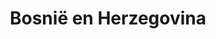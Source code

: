 ---
title: "Bosnië en Herzegovina"
introtext: "Ga op avontuur in Zuidoost-Europa! Bosnië en Herzegovina is een land wat bijna volledig omringd is door andere landen, behalve bij de kustplaats Neum die aan de helderblauwe Adriatische zee ligt. Het land zit vol pittoreske stadjes, kleurrijke gebouwen en fraaie natuurparken. "
introimage: "https://lh3.googleusercontent.com/Qd_s57PYmlAtK4W8_JfPTadx2bGpmrbAEcOl6uHM4oCldTWCZFdV3KE1cDOq1k8I5zJfB3E3yDSk9BYNdaSUNQuF3ZBng6JK_Ey7Fd8ALL5PEVXeOkB9R_UGQWwwd7LxGUXKy0WMAw=w800"
surface: "51.000"
inhabitants: "3.800.000"
rate: "1,94"
valuta: "mark"
main_text: "Het mooie is dat de massatoerisme het land nog niet gevonden heeft. Ga op pad in Sarajevo, waar de Oosterse en Westerse wereld elkaar ontmoeten, bezoek het fotogenieke stadje Mostar en maak een rondreis door het land en al haar natuurlijk schoon! In de nationale parken van Bosnië en Herzegovina zul je echt volledig tot rust komen!"
fact_one_text: ""
fact_two_text: ""
bigmac_index: ""
images: "https://lh3.googleusercontent.com/MLYBIzrOSe0W0UXJjOoWfMavwueggnQUJ4hAb6jkwnVc07q2Fl_3Mnz0iwebTeVjCnrjklALezxXqw8nRwsWEW6yJnDUxXoXDFR-nmcqMo7ZuE1Svqz16U8-bP1b-sS7gFGJ5-Wv4Q=w800|https://lh3.googleusercontent.com/Lw1140rpY2R_Hyhye616Jz_KPhWYm4GZUhSXo4kxeBTaOVWo7PId8lrnjImQOVoEpmsdQ27NBfSZBjeMkExTcTer4MqeaybRh2Yl9JmQ6B37A6IiNqHqWnAaxlFQKTBf3ZSLdVNczw=w800|https://lh3.googleusercontent.com/Hv9nHRgrQ1sjrV59ftAwOeP1mToJ_jalfjw15BQjiJtEqpLzsKylPRYxWFpJLgmbMFFvxtyYZQImE_2PGmf3QuBn5xDSH7EAjF2WchBMyVT7JUgB1HUTD9BhfsHX9K2bUnF3N-DFsA=w800|https://lh3.googleusercontent.com/mgL6q50J7fidpn9t_iCrXp7T6mPcrYAYon70Cbj91hdTs2GG3GzE6p_vqUEFqbykbgZk5LRsxSIs9hV_yaXFEhUcgi__2ajsHiUf2JoPPvz8bXWvw0h6VakKRv0f1wGQvF6rlMKJTg=w800"
flight_button_title: "Check vluchtprijzen Bosnië en Herzegovina"
flight_button_url: "https://lt45.net/c/?si=11986&li=1528136&wi=335922&ws=&dl=transport%2Fflights%2Fnl%2Fba%2F%3Flocale%3Dnl-NL%26currency%3DEUR%26market%3DNL"
inspiration_url: "https://partner.bol.com/click/click?p=2&t=url&s=1025999&f=TXL&url=https%3A%2F%2Fwww.bol.com%2Fnl%2Ff%2Flonely-planet-eastern-europe%2F35075908%2F&name=Lonely%20Planet%20Eastern%20Europe%2C%20Lonely%20Planet"
country_code: "ba"
hotels_url: "https://www.booking.com/country/ba.nl.html?aid=1837623"
continent: "Europa"
---